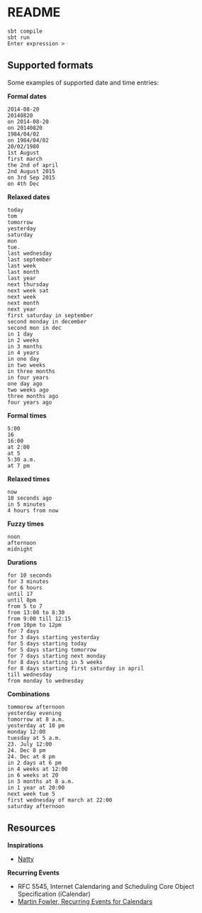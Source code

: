 # README

```
sbt compile
sbt run
Enter expression >
```

## Supported formats

Some examples of supported date and time entries:

**Formal dates**

```
2014-08-20
20140820
on 2014-08-20
on 20140820
1984/04/02
on 1984/04/02
20/02/1980
1st August
first march
the 2nd of april
2nd August 2015
on 3rd Sep 2015
on 4th Dec
```

**Relaxed dates**

```
today
tom
tomorrow
yesterday
saturday
mon
tue.
last wednesday
last september
last week
last month
last year
next thursday
next week sat
next week
next month
next year
first saturday in september
second monday in december
second mon in dec
in 1 day
in 2 weeks
in 3 months
in 4 years
in one day
in two weeks
in three months
in four years
one day ago
two weeks ago
three months ago
four years ago
```

**Formal times**

```
5:00
16
16:00
at 2:00
at 5
5:30 a.m.
at 7 pm
```

**Relaxed times**

```
now
10 seconds ago
in 5 minutes
4 hours from now
```

**Fuzzy times**

```
noon
afternoon
midnight
```

**Durations**

```
for 10 seconds
for 3 minutes
for 6 hours
until 17
until 8pm
from 5 to 7
from 13:00 to 8:30
from 9:00 till 12:15
from 10pm to 12pm
for 7 days
for 3 days starting yesterday
for 5 days starting today
for 5 days starting tomorrow
for 7 days starting next monday
for 8 days starting in 5 weeks
for 8 days starting first saturday in april
till wednesday
from monday to wednesday
```

**Combinations**

```
tommorow afternoon
yesterday evening
tomorrow at 8 a.m.
yesterday at 10 pm
monday 12:00
tuesday at 5 a.m.
23. July 12:00
24. Dec 8 pm
24. Dec at 8 pm
in 2 days at 6 pm
in 4 weeks at 12:00
in 6 weeks at 20
in 3 months at 8 a.m.
in 1 year at 20:00
next week tue 5
first wednesday of march at 22:00
saturday afternoon
```

## Resources

**Inspirations**

- [Natty](http://natty.joestelmach.com/)

**Recurring Events**

- RFC 5545, Internet Calendaring and Scheduling Core Object Specification (iCalendar)
- [Martin Fowler, Recurring Events for Calendars ](http://martinfowler.com/apsupp/recurring.pdf)
